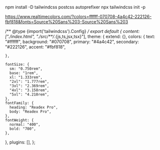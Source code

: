 npm install -D tailwindcss postcss autoprefixer
npx tailwindcss init -p

https://www.realtimecolors.com/?colors=ffffff-070708-4a4c42-222126-fbf818&fonts=Source%20Sans%203-Source%20Sans%203



/** @type {import('tailwindcss').Config} */
export default {
  content: ["./index.html", "./src/**/*.{js,ts,jsx,tsx}"],
  theme: {
    extend: {},
    colors: {
      text: "#ffffff",
      background: "#070708",
      primary: "#4a4c42",
      secondary: "#222126",
      accent: "#fbf818",
      
    },

    fontSize: {
      sm: "0.750rem",
      base: "1rem",
      xl: "1.333rem",
      "2xl": "1.777rem",
      "3xl": "2.369rem",
      "4xl": "3.158rem",
      "5xl": "4.210rem",
    },
    fontFamily: {
      heading: "Readex Pro",
      body: "Readex Pro",
    },
    fontWeight: {
      normal: "400",
      bold: "700",
    },
    
  },
  plugins: [],
};
